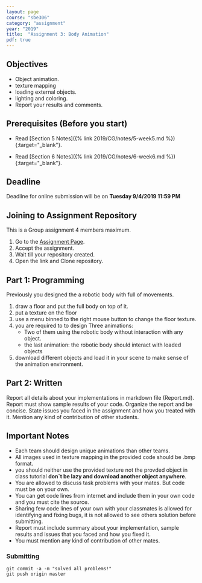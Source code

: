 ```yaml
---
layout: page
course: "sbe306"
category: "assignment"
year: "2019"
title:  "Assignment 3: Body Animation"
pdf: true
---
```


## Objectives

* Object animation. 
* texture mapping
* loading external objects.
* lighting and coloring.
* Report your results and comments.

## Prerequisites (Before you start)

* Read [Section 5 Notes]({% link 2019/CG/notes/5-week5.md %}){:target="_blank"}.

* Read [Section 6 Notes]({% link 2019/CG/notes/6-week6.md %}){:target="_blank"}.


## Deadline

Deadline for online submission will be  on  **Tuesday 9/4/2019 11:59 PM**

## Joining to Assignment Repository

This is a Group assignment 4 members maximum.

1. Go to the [Assignment Page](https://classroom.github.com/g/84yeF6JL).
2. Accept the assignment.
3. Wait till your repository created.
4. Open the link and Clone repository.

## Part 1: Programming

Previously you designed the a robotic body with full of movements.
1. draw a floor and put the full body on top of it.
2. put a texture on the floor
3. use a menu binned to the right mouse button to change the floor texture.
4. you are required to to design Three animations:
    * Two of them using the robotic body without interaction with any object.
    * the last animation: the robotic body should interact with loaded objects
5. download different objects and load it in your scene to make sense of the animation environment.

## Part 2: Written

Report all details about your implementations in markdown file (Report.md). Report must show sample results of your code. Organize the report and be concise. State issues you faced in the assignment and how you treated with it. Mention any kind of contribution of other students.


## Important Notes 

* Each team should design unique animations than other teams.
* All images used in texture mapping in the provided code should be .bmp format.
* you should neither use the provided texture not the provded object in class tutorial **don`t be lazy and download another object anywhere**.
* You are allowed to discuss task problems with your mates. But code must be on your own.
* You can get code lines from internet and include them in your own code and you must cite the source.
* Sharing few code lines of your own with your classmates is allowed for identifying and fixing bugs, it is not allowed to see others solution before submitting.
* Report must include summary about your implementation, sample results and issues that you faced and how you fixed it.
* You must mention any kind of contribution of other mates.

### Submitting

```terminal
git commit -a -m "solved all problems!"
git push origin master
```